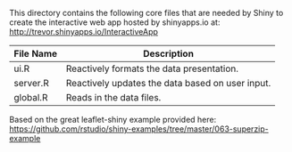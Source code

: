 This directory contains the following core files that are needed by Shiny to create the interactive web app hosted by shinyapps.io at: http://trevor.shinyapps.io/InteractiveApp

File Name  | Description
------------- | -------------
ui.R  | Reactively formats the data presentation.
server.R  | Reactively updates the data based on user input.
global.R  | Reads in the data files.

Based on the great leaflet-shiny example provided here: https://github.com/rstudio/shiny-examples/tree/master/063-superzip-example

